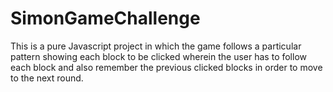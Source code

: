 # SimonGameChallenge

This is a pure Javascript project in which the game follows a particular pattern showing each block to be clicked wherein the user has to follow each block and also remember the previous clicked blocks in order to move to the next round.
